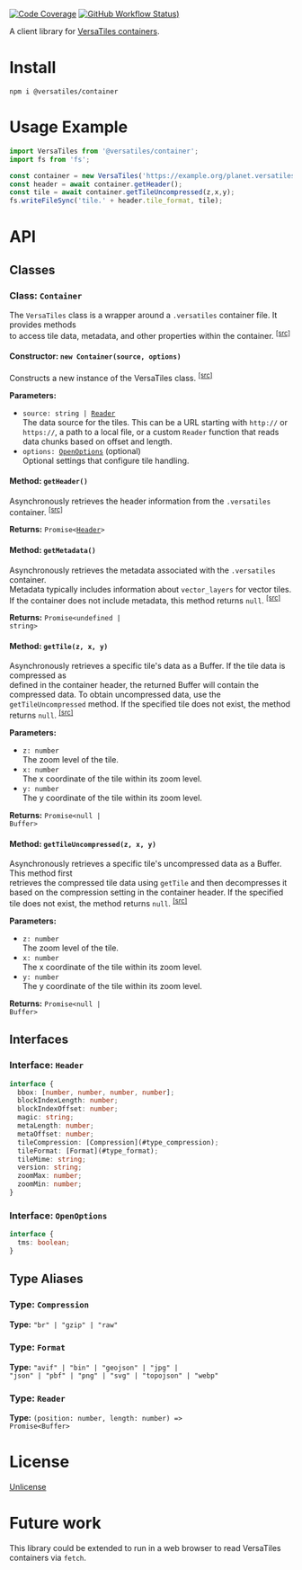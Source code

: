 [![Code Coverage](https://codecov.io/gh/versatiles-org/node-versatiles/branch/main/graph/badge.svg?token=IDHAI13M0K)](https://codecov.io/gh/versatiles-org/node-versatiles)
[![GitHub Workflow Status)](https://img.shields.io/github/actions/workflow/status/versatiles-org/node-versatiles-container/ci.yml)](https://github.com/versatiles-org/node-versatiles-container/actions/workflows/ci.yml)

A client library for [VersaTiles containers](https://github.com/versatiles-org/versatiles-spec).

# Install

`npm i @versatiles/container`

# Usage Example

```js
import VersaTiles from '@versatiles/container';
import fs from 'fs';

const container = new VersaTiles('https://example.org/planet.versatiles');
const header = await container.getHeader();
const tile = await container.getTileUncompressed(z,x,y);
fs.writeFileSync('tile.' + header.tile_format, tile);
```

# API

<!--- This chapter is generated automatically --->

## Classes

### Class: `Container`<a id="class_container"></a>

The `VersaTiles` class is a wrapper around a `.versatiles` container file. It provides methods\
to access tile data, metadata, and other properties within the container. <sup><a href="https://github.com/versatiles-org/node-versatiles-container/blob/b2d8999879a78431b230a775ba91e1b589ce6f64/src/index.ts#L38">\[src]</a></sup>

#### Constructor: `new Container(source, options)`

Constructs a new instance of the VersaTiles class. <sup><a href="https://github.com/versatiles-org/node-versatiles-container/blob/b2d8999879a78431b230a775ba91e1b589ce6f64/src/index.ts#L59">\[src]</a></sup>

**Parameters:**

* <code>source: string | [Reader](#type_reader)</code>\
  The data source for the tiles. This can be a URL starting with `http://` or `https://`,
  a path to a local file, or a custom `Reader` function that reads data chunks based on offset and length.
* <code>options: [OpenOptions](#interface_openoptions)</code> (optional)\
  Optional settings that configure tile handling.

#### Method: `getHeader()`

Asynchronously retrieves the header information from the `.versatiles` container. <sup><a href="https://github.com/versatiles-org/node-versatiles-container/blob/b2d8999879a78431b230a775ba91e1b589ce6f64/src/index.ts#L81">\[src]</a></sup>

**Returns:** <code>Promise<[Header](#interface_header)></code>

#### Method: `getMetadata()`

Asynchronously retrieves the metadata associated with the `.versatiles` container.\
Metadata typically includes information about `vector_layers` for vector tiles.
If the container does not include metadata, this method returns `null`. <sup><a href="https://github.com/versatiles-org/node-versatiles-container/blob/b2d8999879a78431b230a775ba91e1b589ce6f64/src/index.ts#L128">\[src]</a></sup>

**Returns:** <code>Promise\<undefined | string></code>

#### Method: `getTile(z, x, y)`

Asynchronously retrieves a specific tile's data as a Buffer. If the tile data is compressed as\
defined in the container header, the returned Buffer will contain the compressed data.
To obtain uncompressed data, use the `getTileUncompressed` method.
If the specified tile does not exist, the method returns `null`. <sup><a href="https://github.com/versatiles-org/node-versatiles-container/blob/b2d8999879a78431b230a775ba91e1b589ce6f64/src/index.ts#L155">\[src]</a></sup>

**Parameters:**

* <code>z: number</code>\
  The zoom level of the tile.
* <code>x: number</code>\
  The x coordinate of the tile within its zoom level.
* <code>y: number</code>\
  The y coordinate of the tile within its zoom level.

**Returns:** <code>Promise\<null | Buffer></code>

#### Method: `getTileUncompressed(z, x, y)`

Asynchronously retrieves a specific tile's uncompressed data as a Buffer. This method first\
retrieves the compressed tile data using `getTile` and then decompresses it based on the
compression setting in the container header.
If the specified tile does not exist, the method returns `null`. <sup><a href="https://github.com/versatiles-org/node-versatiles-container/blob/b2d8999879a78431b230a775ba91e1b589ce6f64/src/index.ts#L203">\[src]</a></sup>

**Parameters:**

* <code>z: number</code>\
  The zoom level of the tile.
* <code>x: number</code>\
  The x coordinate of the tile within its zoom level.
* <code>y: number</code>\
  The y coordinate of the tile within its zoom level.

**Returns:** <code>Promise\<null | Buffer></code>

## Interfaces

### Interface: `Header`<a id="interface_header"></a>

```typescript
interface {
  bbox: [number, number, number, number];
  blockIndexLength: number;
  blockIndexOffset: number;
  magic: string;
  metaLength: number;
  metaOffset: number;
  tileCompression: [Compression](#type_compression);
  tileFormat: [Format](#type_format);
  tileMime: string;
  version: string;
  zoomMax: number;
  zoomMin: number;
}
```

### Interface: `OpenOptions`<a id="interface_openoptions"></a>

```typescript
interface {
  tms: boolean;
}
```

## Type Aliases

### Type: `Compression`<a id="type_compression"></a>

**Type:** <code>"br" | "gzip" | "raw"</code>

### Type: `Format`<a id="type_format"></a>

**Type:** <code>"avif" | "bin" | "geojson" | "jpg" | "json" | "pbf" | "png" | "svg" | "topojson" | "webp"</code>

### Type: `Reader`<a id="type_reader"></a>

**Type:** <code>(position: number, length: number) => Promise\<Buffer></code>

# License

[Unlicense](./LICENSE.md)

# Future work

This library could be extended to run in a web browser to read VersaTiles containers via `fetch`.
